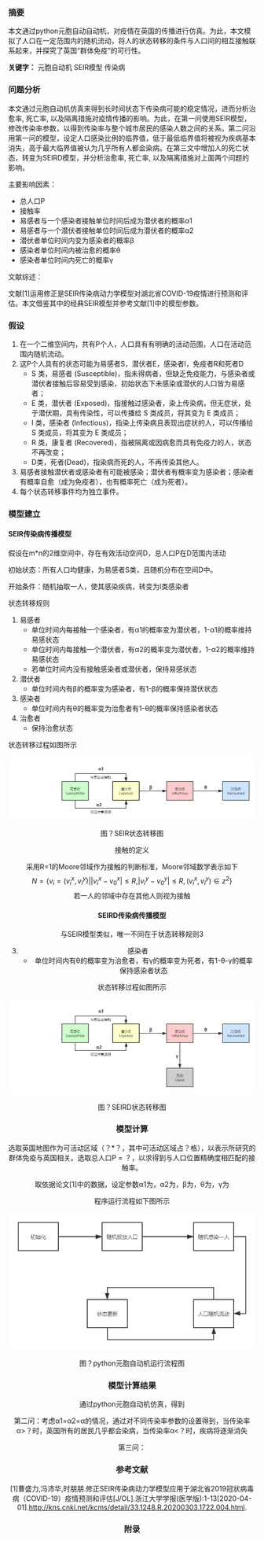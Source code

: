 ### 摘要

​		本文通过python元胞自动自动机，对疫情在英国的传播进行仿真。为此，本文模拟了人口在一定范围内的随机流动，将人的状态转移的条件与人口间的相互接触联系起来，并探究了英国“群体免疫”的可行性。

**关键字：** 元胞自动机  SEIR模型 传染病

### 问题分析

​		本文通过元胞自动机仿真来得到长时间状态下传染病可能的稳定情况，进而分析治愈率, 死亡率, 以及隔离措施对疫情传播的影响。为此，在第一问使用SEIR模型，修改传染率参数，以得到传染率与整个城市居民的感染人数之间的关系。第二问沿用第一问的模型，设定人口感染比例的临界值，低于最低临界值将被视为疾病基本消失，高于最大临界值被认为几乎所有人都会染病。在第三文中增加人的死亡状态，转变为SEIRD模型，并分析治愈率, 死亡率, 以及隔离措施对上面两个问题的影响。

主要影响因素：

* 总人口P
* 接触率
* 易感者与一个感染者接触单位时间后成为潜伏者的概率α1
* 易感者与一个潜伏者接触单位时间后成为潜伏者的概率α2
* 潜伏者单位时间内变为感染者的概率β
* 感染者单位时间内被治愈的概率θ
* 感染者单位时间内死亡的概率γ



文献综述：

文献[1]运用修正是SEIR传染病动力学模型对湖北省COVID-19疫情进行预测和评估。本文借鉴其中的经典SEIR模型并参考文献[1]中的模型参数。

### 假设

1. 在一个二维空间内，共有P个人，人口具有有明确的活动范围，人口在活动范围内随机流动。
2. 这P个人具有的状态可能为易感者S，潜伏者E，感染者I，免疫者R和死者D
   * S 类，易感者 (Susceptible)，指未得病者，但缺乏免疫能力，与感染者或潜伏者接触后容易受到感染，初始状态下未感染或潜伏的人口皆为易感者；
   * E 类，潜伏者 (Exposed)，指接触过感染者，染上传染病，但无症状，处于潜伏期，具有传染性，可以传播给 S 类成员，将其变为 E 类成员；
   * I 类，感染者 (Infectious)，指染上传染病且表现出症状的人，可以传播给 S 类成员，将其变为 E 类成员；
   * R 类，康复者 (Recovered)，指被隔离或因病愈而具有免疫力的人，状态不再改变；
   * D类，死者(Dead)，指染病而死的人，不再传染其他人。
3. 易感者接触潜伏者或感染者有可能被感染；潜伏者有概率变为感染者；感染者有概率自愈（成为免疫者），也有概率死亡（成为死者）。
4. 每个状态转移事件均为独立事件。

### 模型建立

#### SEIR传染病传播模型

假设在m*n的2维空间中，存在有效活动空间D，总人口P在D范围内活动

初始状态：所有人口均健康，为易感者S类，且随机分布在空间D中。

开始条件：随机抽取一人，使其感染疾病，转变为I类感染者

状态转移规则

1. 易感者
   * 单位时间内每接触一个感染者，有α1的概率变为潜伏者，1-α1的概率维持易感状态
   * 单位时间内每接触一个潜伏者，有α2的概率变为潜伏者，1-α2的概率维持易感状态
   * 若单位时间内没有接触感染者或潜伏者，保持易感状态
2. 潜伏者
   * 单位时间内有β的概率变为感染者，有1-β的概率保持潜伏状态
3. 感染者
   * 单位时间内有θ的概率变为治愈者有1-θ的概率保持感染者状态
4. 治愈者
   * 保持治愈状态

状态转移过程如图所示

![状态转移图（没有死亡）](.\graphs\状态转移图（没有死亡）.png)

<center>图？SEIR状态转移图

接触的定义

采用R=1的Moore邻域作为接触的判断标准，Moore邻域数学表示如下
$$
N = \{v_i = (v_i^x,v_i^y)||v_i^x-v_0^x|\le R,|v_i^y-v_0^y|\le R,(v_i^x,v_i^y) \in z^2\}
$$
若一人的邻域中存在其他人则视为接触

#### SEIRD传染病传播模型

与SEIR模型类似，唯一不同在于状态转移规则3

3. 感染者
   * 单位时间内有θ的概率变为治愈者，有γ的概率变为死者，有1-θ-γ的概率保持感染者状态

状态转移过程如图所示

![状态转移图](.\graphs\状态转移图.png)

<center>图？SEIRD状态转移图

### 模型计算

选取英国地图作为可活动区域（？*？，其中可活动区域占？格），以表示所研究的群体免疫与英国相关。选取总人口P = ？，以求得到与人口位置精确度相匹配的接触率。

取依据论文[1]中的数据，设定参数α1为，α2为，β为，θ为，γ为

程序运行流程如下图所示

![流程图](.\graphs\流程图.png)

<center>图？python元胞自动机运行流程图

### 模型计算结果

通过python元胞自动机仿真，得到

第二问：考虑α1=α2=α的情况，通过对不同传染率参数的设置得到，当传染率α>？时，英国所有的居民几乎都会染病，当传染率α<？时，疾病将逐渐消失

第三问：

### 参考文献

[1]曹盛力,冯沛华,时朋朋.修正SEIR传染病动力学模型应用于湖北省2019冠状病毒病（COVID-19）疫情预测和评估[J/OL].浙江大学学报(医学版):1-13[2020-04-01].http://kns.cnki.net/kcms/detail/33.1248.R.20200303.1722.004.html.



### 附录

